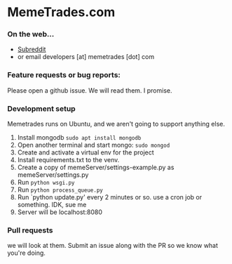 MemeTrades.com
==============

### On the web...
* [Subreddit](https://reddit.com/r/memetrades)
* or email developers [at] memetrades [dot] com

### Feature requests or bug reports:

Please open a github issue.  We will read them.  I promise.

### Development setup

Memetrades runs on Ubuntu, and we aren't going to support anything else.

1. Install mongodb `sudo apt install mongodb`
2. Open another terminal and start mongo: `sudo mongod`
3. Create and activate a virtual env for the project
4. Install requirements.txt to the venv.
5. Create a copy of memeServer/settings-example.py as memeServer/settings.py
6. Run `python wsgi.py`
7. Run `python process_queue.py`
8. Run `python update.py' every 2 minutes or so. use a cron job or something. IDK, sue me
9. Server will be localhost:8080

### Pull requests

we will look at them.  Submit an issue along with the PR so we know what you're doing.
